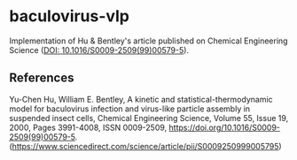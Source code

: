 # baculovirus-vlp
Implementation of Hu &amp; Bentley's article published on Chemical Engineering Science ([DOI: 10.1016/S0009-2509(99)00579-5](https://doi.org/10.1016/S0009-2509(99)00579-5)).


## References

Yu-Chen Hu, William E. Bentley,
A kinetic and statistical-thermodynamic model for baculovirus infection and virus-like particle assembly in suspended insect cells,
Chemical Engineering Science,
Volume 55, Issue 19,
2000,
Pages 3991-4008,
ISSN 0009-2509,
https://doi.org/10.1016/S0009-2509(99)00579-5.
(https://www.sciencedirect.com/science/article/pii/S0009250999005795)


